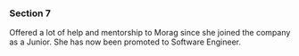 ### Section 7

Offered a lot of help and mentorship to Morag since she joined the company as a Junior. She has now been promoted to Software Engineer.